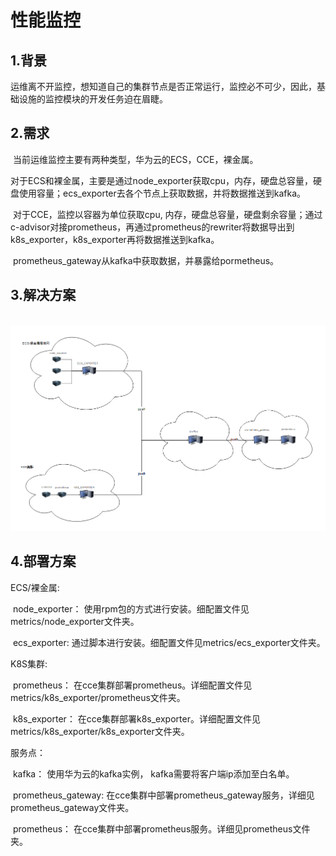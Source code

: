 # 性能监控

## 1.背景

​		运维离不开监控，想知道自己的集群节点是否正常运行，监控必不可少，因此，基础设施的监控模块的开发任务迫在眉睫。

## 2.需求

​		当前运维监控主要有两种类型，华为云的ECS，CCE，裸金属。

​		对于ECS和裸金属，主要是通过node_exporter获取cpu，内存，硬盘总容量，硬盘使用容量；ecs_exporter去各个节点上获取数据，并将数据推送到kafka。

​		对于CCE，监控以容器为单位获取cpu, 内存，硬盘总容量，硬盘剩余容量；通过c-advisor对接prometheus，再通过prometheus的rewriter将数据导出到k8s_exporter，k8s_exporter再将数据推送到kafka。

​		prometheus_gateway从kafka中获取数据，并暴露给pormetheus。

## 3.解决方案

​		<img src="doc/solution.png" alt="解决方案"/>

## 4.部署方案

ECS/裸金属:

​	node_exporter： 使用rpm包的方式进行安装。细配置文件见metrics/node_exporter文件夹。

​    ecs_exporter:  通过脚本进行安装。细配置文件见metrics/ecs_exporter文件夹。

K8S集群:

​	prometheus： 在cce集群部署prometheus。详细配置文件见metrics/k8s_exporter/prometheus文件夹。

​	k8s_exporter： 在cce集群部署k8s_exporter。详细配置文件见metrics/k8s_exporter/k8s_exporter文件夹。

服务点：

​	kafka： 使用华为云的kafka实例， kafka需要将客户端ip添加至白名单。

​	prometheus_gateway: 在cce集群中部署prometheus_gateway服务，详细见prometheus_gateway文件夹。

​	prometheus： 在cce集群中部署prometheus服务。详细见prometheus文件夹。

